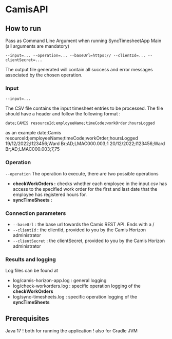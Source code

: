 # CamisAPI

## How to run
Pass as Command Line Argument when running SyncTimesheetApp Main
(all arguments are mandatory)
  
`--input=... --operation=... --baseUrl=https:// --clientId=... --clientSecret=...` 

The output file generated will contain all success and error messages associated by the chosen operation.

### Input
`--input=...`

The CSV file contains the input timesheet entries to be processed.
The file should have a header and follow the following format :

`date;CAMIS resourceId;employeeName;timeCode;workOrder;hoursLogged`

as an example
date;Camis resourceId;employeeName;timeCode;workOrder;hoursLogged
19/12/2022;I123456;Ward Br;AD;LMAC000.003;1
20/12/2022;I123456;Ward Br;AD;LMAC000.003;7,75




### Operation
`--operation`
The operation to execute, there are two possible operations
* **checkWorkOrders :** 
  checks whether each employee in the input csv has access to the specified work order for the first and last date that the employee has registered hours for. 
* **syncTimeSheets :**

### Connection parameters
* `--baseUrl` : the base url towards the Camis REST API. Ends with a /
* `--clientId` : the clientId, provided to you by the Camis Horizon administrator
* `--clientSecret` : the clientSecret, provided to you by the Camis Horizon administrator

### Results and logging
Log files can be found at 

* log/camis-horizon-app.log : general logging
* log/check-workorders.log : specific operation logging of the **checkWorkOrders**
* log/sync-timesheets.log : specific operation logging of the **syncTimeSheets**

## Prerequisites
Java 17
! both for running the application 
! also for Gradle JVM
